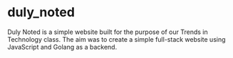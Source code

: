 # duly_noted
 Duly Noted is a simple website built for the purpose of our Trends in Technology class.
 The aim was to create a simple full-stack website using JavaScript and Golang as a backend. 
 

